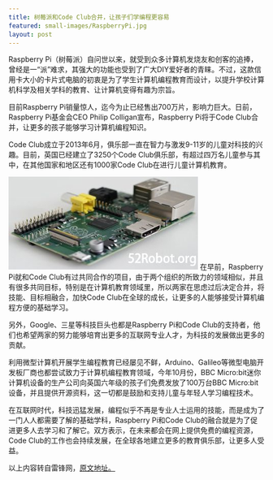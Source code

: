 ```yaml
---
title: 树莓派和Code Club合并，让孩子们学编程更容易
featured: small-images/RaspberryPi.jpg
layout: post
---
```

Raspberry Pi（树莓派）自问世以来，就受到众多计算机发烧友和创客的追捧，曾经是一“派”难求，其强大的功能也受到了广大DIY爱好者的青睐。不过，这款信用卡大小的卡片式电脑的初衷是为了学生计算机编程教育而设计，以提升学校计算机科学及相关学科的教育、让计算机变得有趣为宗旨。

目前Raspberry Pi销量惊人，迄今为止已经售出700万片，影响力巨大。日前，Raspberry Pi基金会CEO Philip Colligan宣布，Raspberry Pi将于Code Club合并，让更多的孩子能够学习计算机编程知识。

Code Club成立于2013年6月，俱乐部一直在智力与激发9-11岁的儿童对科技的兴趣。目前，英国已经建立了3250个Code Club俱乐部，有超过四万名儿童参与其中，在其他国家和地区还有1000家Code Club在进行儿童计算机教育。

<img src="/assets/small-images/RaspberryPi.jpg" alt="树莓派">
在早前，Raspberry Pi就和Code Club有过共同合作的项目，由于两个组织的所致力的领域相似，并且有很多共同目标，特别是在计算机教育领域里，所以两家在思虑过后决定合并，将技能、目标相融合，加快Code Club在全球的成长，让更多的人能够接受计算机编程方便的基础学习。

另外，Google、三星等科技巨头也都是Raspberry Pi和Code Club的支持者，他们也希望两家的努力能够培育出更多的互联网专业人才，为科技的发展做出更多的贡献。

利用微型计算机开展学生编程教育已经屡见不鲜，Arduino、Galileo等微型电脑开发板厂商也都尝试致力于计算机编程教育领域，今年10月份，BBC Micro:bit迷你计算机设备的生产公司向英国六年级的孩子们免费发放了100万台BBC Micro:bit设备，并且提供开源资料，这一切都是鼓励和支持儿童与年轻人学习编程技术。

在互联网时代，科技迅猛发展，编程似乎不再是专业人士运用的技能，而是成为了一门人人都需要了解的基础学科，Raspberry Pi和Code Club的融合就是为了促进更多人去学习和了解它。双方表示，在未来都会在网上提供免费的编程资源，Code Club的工作也会持续发展，在全球各地建立更多的教育俱乐部，让更多人受益。

以上内容转自雷锋网，<a href="http://www.leiphone.com/news/201511/v45mk4IvHIC0pIwA.html?vs=and410">原文地址。</a>
